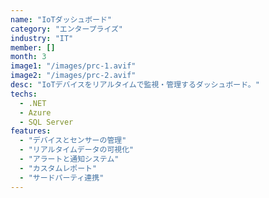 ```yaml
---
name: "IoTダッシュボード"
category: "エンタープライズ"
industry: "IT"
member: []
month: 3
image1: "/images/prc-1.avif"
image2: "/images/prc-2.avif"
desc: "IoTデバイスをリアルタイムで監視・管理するダッシュボード。"
techs:
  - .NET
  - Azure
  - SQL Server
features:
  - "デバイスとセンサーの管理"
  - "リアルタイムデータの可視化"
  - "アラートと通知システム"
  - "カスタムレポート"
  - "サードパーティ連携"
---
```

